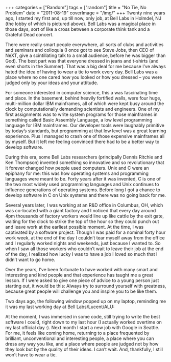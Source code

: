 +++
categories = ["Random"]
tags = ["random"]
title = "No Tie, No Problem"
date = "2011-08-19"
coverImage = "/img/"
+++
Twenty nine years ago, I started my first and, up till now, only job, at Bell Labs in Holmdel, NJ (the lobby of which is pictured above). Bell Labs was a magical place in those days, sort of like a cross between a corporate think tank and a Grateful Dead concert.
<!--more-->
There were really smart people everywhere, all sorts of clubs and activities and seminars and colloquia (I once got to see Steve Jobs, then CEO of NeXT, give a scintillating talk to a small audience, before he was bigger than God). The best part was that everyone dressed in jeans and t-shirts (and even shorts in the Summer). That was a big deal for me because I’ve always hated the idea of having to wear a tie to work every day. Bell Labs was a place where no one cared how you looked or how you dressed – you were judged only by your ideas and your attitude.

For someone interested in computer science, this a was fascinating time and place. In the basement, behind heavily fortified walls, were four huge, multi-million dollar IBM mainframes, all of which were kept busy around the clock by computationally demanding scientists and engineers. One of my first assignments was to write system programs for those mainframes in something called Basic Assembly Language, a low level programming language for IBM mainframes. Our developer tools were laughably primitive by today’s standards, but programming at that low level was a great learning experience. Plus I managed to crash one of those expensive mainframes all by myself. But it left me feeling convinced there had to be a better way to develop software.

During this era, some Bell Labs researchers (principally Dennis Ritchie and Ken Thompson) invented something so innovative and so revolutionary that it forever changed how people used computers. Unix and C were an epiphany for me: this was how operating systems and programming languages were meant to be. Forty years after it was invented, C is one of the two most widely used programming languages and Unix continues to influence generations of operating systems. Before long I got a chance to develop software in C on Unix systems and there was no going back for me.

Several years later, I was working at an R&D office in Columbus, OH, which was co-located with a giant factory and I noticed that every day around 4pm thousands of factory workers would line up like cattle by the exit gate, waiting for the clock to strike the top of the hour so they could punch out and leave work at the earliest possible moment. At the time, I was captivated by a software project. Though I was paid for a nominal forty hour work week, at the end of the day I couldn’t tear myself away from the office and I regularly worked nights and weekends, just because I wanted to. So when I saw all those workers who couldn’t wait to leave their job at the end of the day, I realized how lucky I was to have a job I loved so much that I didn’t want to go home.

Over the years, I’ve been fortunate to have worked with many smart and interesting and kind people and that experience has taught me a great lesson. If I were asked to give one piece of advice to a young person just starting out, it would be this: Always try to surround yourself with greatness, because great people will challenge you and inspire you to be like them.

Two days ago, the following window popped up on my laptop, reminding me it was my last working day at Bell Labs/Lucent/ALU:


At the moment, I was immersed in some code, still trying to write the best software I could, right down to my last hour (I actually worked overtime on my last official day :). Next month I start a new job with Google in Seattle. For me, it feels like coming home, returning to a place frequented by brilliant, unconventional and interesting people, a place where you can dress any way you like, and a place where people are judged not by how they look but by the quality of their ideas. I can’t wait. And, thankfully, I still won’t have to wear a tie.
